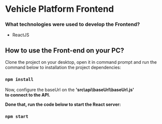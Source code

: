 <div>
    <h1>
        Vehicle Platform Frontend
    </h1>
</div>

<div>
    <h3>
        What technologies were used to develop the Frontend?
    </h3>
    <ul>
        <li>ReactJS</li>
    </ul>
</div>

<div>
    <h2>
        How to use the Front-end on your PC?
    </h2>
    <p>
        Clone the project on your desktop, open it in command prompt and run the command below to installation the project dependencies:
    </p>
</div>

### `npm install`

<div>
    <p>
        Now, configure the baseUrl on the <b>'src\api\baseUrl\baseUrl.js'</br> to connect to the API.
    </p>
    <p>
        Done that, run the code below to start the React server:
    </p>
</div>

### `npm start`
